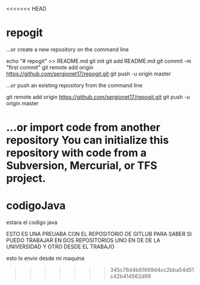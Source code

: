 <<<<<<< HEAD
# repogit

…or create a new repository on the command line

echo "# repogit" >> README.md
git init
git add README.md
git commit -m "first commit"
git remote add origin https://github.com/sergionet17/repogit.git
git push -u origin master

…or push an existing repository from the command line

git remote add origin https://github.com/sergionet17/repogit.git
git push -u origin master

…or import code from another repository
You can initialize this repository with code from a Subversion, Mercurial, or TFS project.
=======
# codigoJava
estara el codigo java



ESTO ES UNA PREUABA CON EL REPOSITORIO DE GITLUB PARA SABER SI PUEDO TRABAJAR EN DOS REPOSITORIOS UNO EN DE DE LA UNIVERSIDAD Y OTRO DESDE EL TRABAJO


esto lo envio desde mi maquina 
>>>>>>> 345c76d4b61669d4cc2bba54d51c42b414562d99
